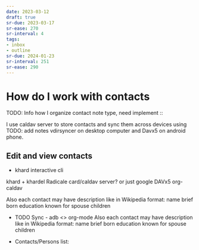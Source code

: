 ```yaml
---
date: 2023-03-12
draft: true
sr-due: 2023-03-17
sr-ease: 270
sr-interval: 4
tags:
- inbox
- outline
sr-due: 2024-01-23
sr-interval: 251
sr-ease: 290
---
```


# How do I work with contacts

TODO: Info how I organize contact note type, need implement ::

I use caldav server to store contacts and sync them across devices using
TODO: add notes vdirsyncer on desktop computer and Davx5 on android phone.

## Edit and view contacts
- khard interactive cli

khard + khardel
Radicale card/caldav server? or just google
DAVx5
org-caldav

Also each contact may have description like in Wikipedia format:
name
brief
born
education
known for
spouse
children

* TODO Sync - adb <> org-mode
Also each contact may have description like in Wikipedia format:
name
brief
born
education
known for
spouse
children

* Contacts/Persons list:

